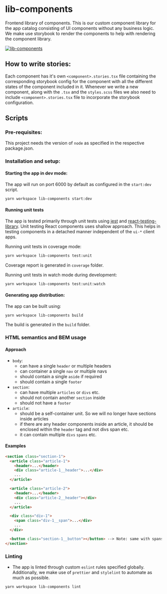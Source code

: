 # lib-components

Frontend library of components. This is our custom component library for the app catalog
consisting of UI components without any business logic. We make use storybook to render the components to help with
rendering the component library.

[![lib-components](https://github.com/Akash-M/app-catalog/actions/workflows/lib-components-workflow.yaml/badge.svg)](https://github.com/Akash-M/app-catalog/actions/workflows/lib-components-workflow.yaml)

## How to write stories:

Each component has it's own `<component>.stories.tsx` file containing the corresponding storybook config
for the component with all the different states of the component included in it.
Whenever we write a new component, along with the `.tsx` and the `styles.scss` files we also need to include
`<component>.stories.tsx` file to incorporate the storybook configuration.

## Scripts

### Pre-requisites:

This project needs the version of `node` as specified in the respective package.json.

### Installation and setup:

#### Starting the app in dev mode:

The app will run on port 6000 by default as configured in the `start:dev` script.

```sh
yarn workspace lib-components start:dev
```

#### Running unit tests

The app is tested primarily through unit tests using [jest](https://jestjs.io/) and
[react-testing-library](https://testing-library.com/docs/react-testing-library/intro/).
Unit testing React components uses shallow approach. This helps in testing components in a detached manner independent
of the `ui-*` client apps.

Running unit tests in coverage mode:

```sh
yarn workspace lib-components test:unit
```

Coverage report is generated in `coverage` folder.

Running unit tests in watch mode during development:

```sh
yarn workspace lib-components test:unit:watch
```

#### Generating app distribution:

The app can be built using:

```sh
yarn workspace lib-components build
```

The build is generated in the `build` folder.

### HTML semantics and BEM usage

#### Approach

- `body`:
  - can have a single `header` or multiple headers
  - can container a single `nav` or multiple navs
  - should contain a single `aside` if required
  - should contain a single `footer`
- `section`:
  - can have multiple `articles` or `divs` etc.
  - should not contain another `section` inside
  - should not have a `footer`
- `article`:
  - should be a self-container unit. So we will no longer have sections inside articles
  - if there are any header components inside an article, it should be enclosed within the `header` tag and not divs span etc.
  - it can contain multiple `divs` `spans` etc.

#### Examples

```html
<section class="section-1">
  <article class="article-1">
    <header>...</header>
    <div class="article-1__header">...</div>
    ...
  </article>

  <article class="article-2">
    <header>...</header>
    <div class="article-2__header"></div>
    ...
  </article>

  <div class="div-1">
    <span class="div-1__span">...</div>
    ...
  </div>

  <button class="section-1__button"></button> --> Note: same with spans, p, etc.
</section>
```

### Linting

- The app is linted through custom `eslint` rules specified globally. Additionally, we make use
  of `prettier` and `stylelint` to automate as much as possible.

```sh
yarn workspace lib-components lint
```
